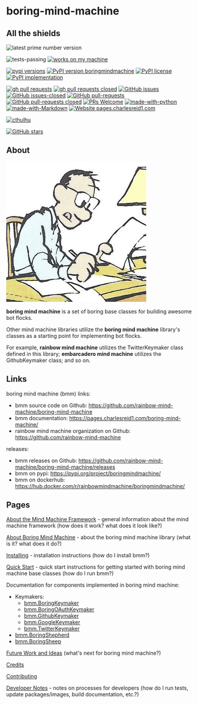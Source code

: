 # boring-mind-machine

## All the shields

![latest prime number version](https://img.shields.io/badge/latest--prime--number--version-5-blue.svg)

![tests-passing](https://img.shields.io/badge/tests-passing-green.svg)
[![works on my machine](https://img.shields.io/badge/works-on_my_machine-blue.svg)](https://img.shields.io/badge/works-on_my_machine-blue.svg)

[![pypi versions](https://img.shields.io/pypi/pyversions/boringmindmachine.svg)](https://pypi.python.org/pypi/boringmindmachine/) 
[![PyPI version boringmindmachine](https://badge.fury.io/py/boringmindmachine.svg)](https://pypi.python.org/pypi/boringmindmachine/)
[![PyPI license](https://img.shields.io/pypi/l/boringmindmachine.svg)](https://pypi.python.org/pypi/boringmindmachine/)
[![PyPI implementation](https://img.shields.io/pypi/implementation/boringmindmachine.svg)](https://pypi.python.org/pypi/boringmindmachine/)

[![gh pull requests](https://img.shields.io/github/issues-pr/boring-mind-machine/boring-mind-machine.svg)](https://github.com/boring-mind-machine/boring-mind-machine/pull/)
[![gh pull requests closed](https://img.shields.io/github/issues-pr-closed/boring-mind-machine/boring-mind-machine.svg)](https://github.com/boring-mind-machine/boring-mind-machine/pull/)
[![GitHub issues](https://img.shields.io/github/issues/boring-mind-machine/boring-mind-machine.svg)](https://github.com/boring-mind-machine/boring-mind-machine/issues/)
[![GitHub issues-closed](https://img.shields.io/github/issues-closed/boring-mind-machine/boring-mind-machine.svg)](https://github.com/boring-mind-machine/boring-mind-machine/issues?q=is%3Aissue+is%3Aclosed)
[![GitHub pull-requests](https://img.shields.io/github/issues-pr/boring-mind-machine/boring-mind-machine.svg)](https://github.com/boring-mind-machine/boring-mind-machine/pull/)
[![GitHub pull-requests closed](https://img.shields.io/github/issues-pr-closed/boring-mind-machine/boring-mind-machine.svg)](https://github.com/boring-mind-machine/boring-mind-machine/pull/)
[![PRs Welcome](https://img.shields.io/badge/PRs-welcome-brightgreen.svg?style=flat-square)](http://makeapullrequest.com)
[![made-with-python](https://img.shields.io/badge/Made%20with-Python-1f425f.svg)](https://www.python.org/)
[![made-with-Markdown](https://img.shields.io/badge/Made%20with-Markdown-1f425f.svg)](http://commonmark.org)
[![Website pages.charlesreid1.com](https://img.shields.io/website-up-down-green-red/https/pages.charlesreid1.com.svg)](https://pages.charlesreid1.com/boring-mind-machine)

[![cthulhu](https://img.shields.io/badge/Ph'nglui%20mglw'nafh%20Cthulhu%20R'lyeh%20wgah'nagl%20fhtagn-m'latgh%20gnaiih%20Nyarlathotep%20geb%20Tsathoggua%20bug-blue.svg)](https://en.wikipedia.org/wiki/Cthulhu)

[![GitHub stars](https://img.shields.io/github/stars/boring-mind-machine/boring-mind-machine.svg?style=social&label=Star&maxAge=2592000)](https://github.com/boring-mind-machine/boring-mind-machine/stargazers/)

## About

![boring mind machine comic](img/boring.jpg)

**boring mind machine** is a set of boring base classes for building awesome bot flocks.

Other mind machine libraries utilize the **boring mind machine** library's
classes as a starting point for implementing bot flocks.

For example, **rainbow mind machine** utilizes the TwitterKeymaker class
defined in this library; **embarcadero mind machine** utilizes the
GithubKeymaker class; and so on.


## Links

boring mind machine (bmm) links:

* bmm source code on Github: <https://github.com/rainbow-mind-machine/boring-mind-machine>
* bmm documentation: <https://pages.charlesreid1.com/boring-mind-machine/>
* rainbow mind machine organization on Github: <https://github.com/rainbow-mind-machine>

releases:

* bmm releases on Github: <https://github.com/rainbow-mind-machine/boring-mind-machine/releases>
* bmm on pypi: <https://pypi.org/project/boringmindmachine/>
* bmm on dockerhub: <https://hub.docker.com/r/rainbowmindmachine/boringmindmachine/>


## Pages

[About the Mind Machine Framework](mind-machine-docs/about.md) - general
information about the mind machine framework (how does it work? what does it
look like?)

[About Boring Mind Machine](about.md) - about the boring mind machine library
(what is it? what does it do?)

[Installing](installing.md) - installation instructions (how do I install bmm?)

[Quick Start](quickstart.md) - quick start instructions for getting started
with boring mind machine base classes (how do I run bmm?)

Documentation for components implemented in boring mind machine:

* Keymakers:
    * [bmm.BoringKeymaker](bmm_keymaker.md)
    * [bmm.BoringOAuthKeymaker](bmm_keymaker.md)
    * [bmm.GithubKeymaker](bmm_keymaker_github.md)
    * [bmm.GoogleKeymaker](bmm_keymaker_google.md)
    * [bmm.TwitterKeymaker](bmm_keymaker_twitter.md)
* [bmm.BoringShepherd](bmm_shepherd.md)
* [bmm.BoringSheep](bmm_sheep.md)

[Future Work and Ideas](future.md) (what's next for boring mind machine?)

[Credits](credits.md)

[Contributing](contributing.md)

[Developer Notes](mind-machine-docs/dev.md) - notes on processes for developers
(how do I run tests, update packages/images, build documentation, etc.?)

